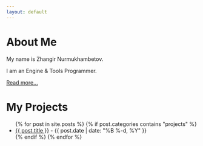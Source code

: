 ```yaml
---
layout: default
---
```


# About Me

My name is Zhangir Nurmukhambetov. 

I am an Engine & Tools Programmer.

[Read more...](/about/)

# My Projects

<ul>
  {% for post in site.posts %}
    {% if post.categories contains "projects" %}
      <li>
        <a href="{{ post.url }}">{{ post.title }}</a> - {{ post.date | date: "%B %-d, %Y" }}
      </li>
    {% endif %}
  {% endfor %}
</ul>